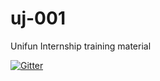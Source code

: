 # uj-001
Unifun Internship training material

[![Gitter](https://badges.gitter.im/uj-001/community.svg)](https://gitter.im/uj-001/community?utm_source=badge&utm_medium=badge&utm_campaign=pr-badge)
